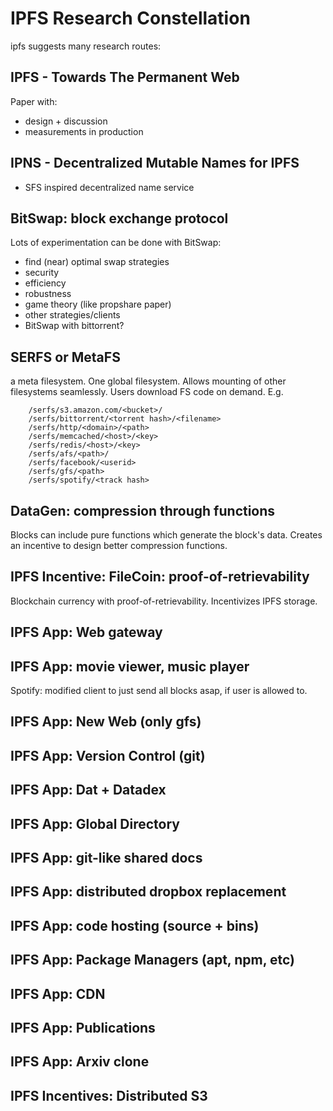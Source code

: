 # IPFS Research Constellation

ipfs suggests many research routes:

## IPFS - Towards The Permanent Web

Paper with:
- design + discussion
- measurements in production

## IPNS - Decentralized Mutable Names for IPFS

- SFS inspired decentralized name service

## BitSwap: block exchange protocol

Lots of experimentation can be done with BitSwap:
- find (near) optimal swap strategies
- security
- efficiency
- robustness
- game theory (like propshare paper)
- other strategies/clients
- BitSwap with bittorrent?

## SERFS or MetaFS

a meta filesystem. One global filesystem. Allows mounting of other filesystems seamlessly. Users download FS code on demand. E.g.

		/serfs/s3.amazon.com/<bucket>/
		/serfs/bittorrent/<torrent hash>/<filename>
		/serfs/http/<domain>/<path>
		/serfs/memcached/<host>/<key>
		/serfs/redis/<host>/<key>
		/serfs/afs/<path>/
		/serfs/facebook/<userid>
		/serfs/gfs/<path>
		/serfs/spotify/<track hash>

## DataGen: compression through functions

Blocks can include pure functions which generate the block's data.
Creates an incentive to design better compression functions.

## IPFS Incentive: FileCoin: proof-of-retrievability

Blockchain currency with proof-of-retrievability.
Incentivizes IPFS storage.

## IPFS App: Web gateway

## IPFS App: movie viewer, music player

Spotify: modified client to just send all blocks asap, if user is allowed to.

## IPFS App: New Web (only gfs)

## IPFS App: Version Control (git)

## IPFS App: Dat + Datadex

## IPFS App: Global Directory

## IPFS App: git-like shared docs

## IPFS App: distributed dropbox replacement

## IPFS App: code hosting (source + bins)

## IPFS App: Package Managers (apt, npm, etc)

## IPFS App: CDN

## IPFS App: Publications

## IPFS App: Arxiv clone

## IPFS Incentives: Distributed S3
